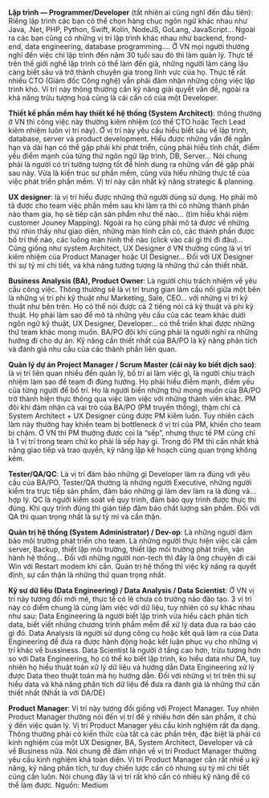 **Lập trình — Programmer/Developer** (tất nhiên ai cũng nghĩ đến đầu tiên): Riêng lập trình các bạn có thể chọn hàng chục ngôn ngữ khác nhau như Java, .Net, PHP, Python, Swift, Kolin, NodeJS, GoLang, JavaScript… Ngoài ra các bạn cũng có những vị trí lập trình khác nhau như backend, frond-end, data engineering, database programming…. Ở VN mọi người thường nghĩ đến việc chỉ lập trình đến năm 30 tuổi sau đó thì làm quản lý. Thực tế trên thế giới nghề lập trình có thể làm đến già, những người làm càng lâu càng biết sâu và trở thành chuyên gia trong lĩnh vực của họ. Thực tế rất nhiều CTO (Giám đốc Công nghệ) vẫn phải đảm nhận những công việc lập trình khó. Ví trí này thông thường cần kỹ năng giải quyết vấn đề, ngoài ra khả năng trừu tượng hoá cũng là cái cần có của một Developer.

**Thiết kế phần mềm hay thiết kế hệ thống (System Architect)**: thông thường ở VN thì công việc này thường kiêm nhiệm (có thể CTO hoặc Tech Lead kiêm nhiệm luôn vị trí này). Ở vị trí này yêu cầu hiểu biết sâu về lập trình, database, server và product development. Hiểu được những vấn đề ngắn hạn và dài hạn có thể gặp phải khi phát triển, cũng phải hiểu tính chất, điểm yếu điểm mạnh của từng thứ ngôn ngữ lập trình, DB, Server… Nói chung phải là người có trí tưởng tượng tốt để hình dung ra những vấn đề gặp phải sau này. Vừa là kiến trúc sư phần mềm, cũng vừa hiểu những thực tế của việc phát triển phần mềm. Vị trí này cần nhất kỹ năng strategic & planning.

**UX designer**: là vị trí hiểu được những thứ người dùng sử dụng. Họ phải mô tả được cho team việc phần mềm sau khi làm ra thì có những thành phần nào tham gia, họ sẽ tiếp cận sản phẩm như thế nào… (tìm hiểu khái niệm customer Jouney Mapping). Ngoài ra họ cũng phải mô tả được về những thứ nhìn thấy như giao diện, những màn hình cần có, các thành phần được bố trí thế nào, các luồng màn hình thế nào (click vào cái gì thì đi đâu)… Cũng giống như system Architect, UX Designer ở VN thường cũng là vị trí kiêm nhiệm của Product Manager hoặc UI Designer… Đối với UX Designer thì sự tỷ mỉ chi tiết, và khả năng tưởng tượng là những thứ cần thiết nhất.

**Business Analysis (BA), Product Owner**: Là người chịu trách nhiệm về yêu cầu công việc. Thông thường sẽ là vị trí trung gian làm cầu nối giữa một bên là những vị trí phi kỹ thuật như Marketing, Sale, CEO… với những vị trí kỹ thuật như bên trên. Họ có thể nói được cả 2 tiếng nói cả kỹ thuật và phi kỹ thuật. Họ phải làm sao để mô tả những yêu cầu của các team khác dưới ngôn ngữ kỹ thuật, UX Designer, Developer… có thể triển khai được những thứ team khác mong muốn. BA/PO đôi khi cũng phải là người nghĩ ra những hướng đi cho dự án. Kỹ năng cần thiết nhất của BA/PO là kỹ năng phân tích và đánh giá nhu cầu của các thành phần liên quan.

**Quản lý dự án Project Manager / Scrum Master (cái này ko biết dịch sao)**: là vị trí liên quan nhiều đến quản lý, bố trí ai làm việc gì, là người chịu trách nhiệm làm sao để team đi đúng hướng. Họ phải hiểu điểm mạnh, điểm yếu của từng người để bố trí. Họ là người biến những thứ mong muốn của BA/PO trở thành hiện thực thông qua việc làm việc với những thành viên khác. PM đôi khi đảm nhận cả vai trò của BA/PO (PM truyền thống), thậm chí cả System Architect + UX Designer cũng được PM kiêm luôn. Tuy nhiên cách làm này thường hay khiến team bị bottleneck ở vị trí của PM, khiến cho team bị chậm. Ở VN thì PM thường được coi là “sếp”, nhưng thực tế PM cũng chỉ là 1 vị trí trong team chứ ko phải là sếp hay gì. Trong đó PM thì cần nhất khả năng giao tiếp và trao quyền, kỹ năng lập kế hoạch cũng quan trọng không kém.

**Tester/QA/QC**: Là vị trí đảm bảo những gì Developer làm ra đúng với yêu cầu của BA/PO. Tester/QA thường là những người Executive, những người kiểm tra trực tiếp sản phẩm, đảm bảo những gì làm dev làm ra là đúng và…hợp lý. QC là người kiểm soát về quy trình, đảm bảo quy trình được thực thi đúng. Khi quy trình đúng thì gián tiếp đảm bảo chất lượng sản phẩm. Đối với QA thì quan trọng nhất là sự tỷ mỉ và cẩn thận.

**Quản trị hệ thống (System Administrator) / Dev-op**: Là những người đảm bảo môi trường phát triển cho team. Là những người thực hiện việc cài cắm server, Backup, thiết lập môi trường, thiết lập môi trường phát triển, vận hành hệ thống… Đối với những người non-tech thì đây là ông chuyên đi cài Win với Restart modem khi cần. Quản trị hệ thống thì việc kỹ năng ra quyết định, sự cẩn thận là những thứ quan trọng nhất.

**Kỹ sư dữ liệu (Data Engineering) / Data Analysis / Data Scientist**: Ở VN vị trí này tương đối mới mẻ, thực tế có lẽ chưa có trường nào đào tạo. 3 vị trí này có điểm chung là cùng làm việc với dữ liệu, tuy nhiên có sự khác nhau như sau: Data Engineering là người biết lập trình vừa hiểu cách phân tích data, biết viết những chương trình phầm mềm để xử lý data đưa ra báo cáo gì đó. Data Analysis là người sử dụng công cụ hoặc kết quả làm ra của Data Engineering để đưa ra được hành động hoặc kết luận phục vụ cho những vị trí khác về bussiness. Data Scientist là người ở tấng cao hơn, trừu tượng hơn so với Data Engineering, họ có thể ko biết lập trình, ko hiểu data như DA, tuy nhiên họ hiểu thuật toán xử lý dữ liệu và hướng dẫn Data Engineering xử lý được Data theo thuật toán mà họ hướng dẫn. Đối với những vị trí trên thì sự hiểu data và khả năng phân tích dữ liệu để đưa ra đánh giá là những thứ cần thiết nhất (Nhất là với DA/DE)

**Product Manager**: Vị trí này tương đối giống với Project Manager. Tuy nhiên Product Manager thường nói đến vị trí để ý nhiều hơn đến sản phẩm, ít chú ý đến việc quản lý. Vị trí Product Manager yêu cầu kinh nghiệm rất đa dạng. Thông thường phải có kiến thức của tất cả các phần trên, đặc biệt là phải có kinh nghiệm của một UX Designer, BA, System Architect, Developer và cả về Business nữa. Nói chung để đảm nhận về vị trí Product Manager thường yêu cầu kinh nghiệm khá toàn diện. Vị trí Product Manager cần rất nhiề u kỹ năng, kỹ năng phân tích, tư duy chiến lược cần có nhưng sự tỷ mỉ chi tiết cũng cần luôn. Nói chung đây là vị trí rất khỏ cấn có nhiều kỹ năng để có thể làm được.
Nguồn: Medium